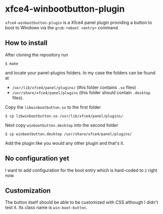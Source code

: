 # xfce4-winbootbutton-plugin 
`xfce4-winbootbutton-plugin` is a Xfce4 panel plugin providing a button to boot to Windows via the 
`grub-reboot <entry>` command.

## How to install 
After cloning the repository run 

    $ make

and locate your panel-plugins folders. In my case the folders can
be found at 
- `/usr/lib/xfce4/panel/plugins/` (this folder contains `.so` files)
-  `/usr/share/xfce4/panel/plugins` (this folder should contain `.desktop` files).


Copy the `libwinbootbutton.so` to the first folder 

    $ cp libwinbootbutton.so /usr/lib/xfce4/panel/plugins/

Next copy `winbootbutton.desktop` into the second folder

    $ cp winbootbutton.desktop /usr/share/xfce4/panel/plugins/

Add the plugin like you would any other plugin and that's it.

## No configuration yet
I want to add configuration for the boot entry which is hard-coded to `2` right now.

## Customization 
The button itself should be able to be customized with CSS although I didn't test it. Its class name is
`win-boot-button`.
